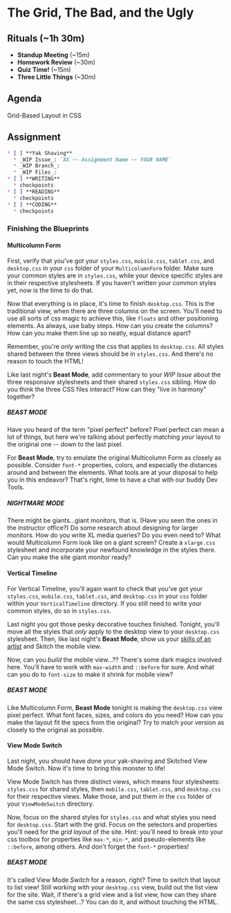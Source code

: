 # The Grid, The Bad, and the Ugly

## Rituals (~1h 30m)

* **Standup Meeting** (~15m)
* **Homework Review** (~30m)
* **Quiz Time!** (~15m)
* **Three Little Things** (~30m)

## Agenda

Grid-Based Layout in CSS

## Assignment

```markdown
* [ ] **Yak Shaving**
  * _WIP Issue_: `XX -- Assignment Name -- YOUR NAME`
  * _WIP Branch_:
  * _WIP Files_:
* [ ] **WRITING**
  * checkpoints
* [ ] **READING**
  * checkpoints
* [ ] **CODING**
  * checkpoints
```

### Finishing the Blueprints

#### Multicolumn Form

First, verify that you've got your `styles.css`, `mobile.css`, `tablet.css`, and `desktop.css` in your `css` folder of your `MulticolumnForm` folder. Make sure your common styles are in `styles.css`, while your device specific styles are in their respective stylesheets. If you haven't written your common styles yet, now is the time to do that.

Now that everything is in place, it's time to finish `desktop.css`. This is the traditional view, when there are three columns on the screen. You'll need to use all sorts of css magic to achieve this, like `floats` and other positioning elements. As always, use baby steps. How can you create the columns? How can you make them line up so neatly, equal distance apart?

Remember, you're _only_ writing the css that applies to `desktop.css`. All styles shared between the three views should be in `styles.css`. And there's no reason to touch the HTML!

Like last night's **Beast Mode**, add commentary to your _WIP Issue_ about the three responsive stylesheets and their shared `styles.css` sibling. How do you think the three CSS files interact? How can they "live in harmony" together?

##### BEAST MODE

Have you heard of the term "pixel perfect" before? Pixel perfect can mean a lot of things, but here we're talking about perfectly matching _your_ layout to the original one -- down to the last pixel. 

For **Beast Mode**, try to emulate the original Multicolumn Form as closely as possible. Consider `font-*` properties, colors, and especially the distances around and between the elements. What tools are at your disposal to help you in this endeavor? That's right, time to have a chat with our buddy Dev Tools.

##### NIGHTMARE MODE

There might be giants...giant monitors, that is. (Have you seen the ones in the instructor office?) Do some research about designing for larger monitors. How do you write XL media queries? Do you even need to? What would Multicolumn Form look like on a giant screen? Create a `xlarge.css` stylesheet and incorporate your newfound knowledge in the styles there. Can you make the site giant monitor ready?

#### Vertical Timeline

For Vertical Timeline, you'll again want to check that you've got your `styles.css`, `mobile.css`, `tablet.css`, and `desktop.css` in your `css` folder within your `VerticalTimeline` directory. If you still need to write your common styles, do so in `styles.css`. 

Last night you got those pesky decorative touches finished. Tonight, you'll move all the styles that _only_ apply to the desktop view to your `desktop.css` stylesheet. Then, like last night's **Beast Mode**, show us your [skills of an artist](http://www.homestarrunner.com/sbemail58.html) and Skitch the mobile view. 

Now, can you _build_ the mobile view...?? There's some dark magics involved here. You'll have to work with `max-width` and `::before` for sure. And what can you do to `font-size` to make it shrink for mobile view?

##### BEAST MODE

Like Multicolumn Form, **Beast Mode** tonight is making the `desktop.css` view pixel perfect. What font faces, sizes, and colors do you need? How can you make the layout fit the specs from the original? Try to match your version as closely to the original as possible.

#### View Mode Switch

Last night, you should have done your yak-shaving and Skitched View Mode Switch. Now it's time to bring this monster to life!

View Mode Switch has three distinct views, which means four stylesheets: `styles.css` for shared styles, then `mobile.css`, `tablet.css`, and `desktop.css` for their respective views. Make those, and put them in the `css` folder of your `ViewModeSwitch` directory.

Now, focus on the shared styles for `styles.css` and what styles you need for `desktop.css`. Start with the grid. Focus on the selectors and properties you'll need for the _grid layout_ of the site. Hint: you'll need to break into your css toolbox for properties like `max-*`, `min-*`, and pseudo-elements like `::before`, among others. And don't forget the `font-*` properties!

##### BEAST MODE

It's called View Mode _Switch_ for a reason, right? Time to switch that layout to list view! Still working with your `desktop.css` view, build out the list view for the site. Wait, if there's a grid view and a list view, how can they share the same css stylesheet...? You can do it, and without touching the HTML.
